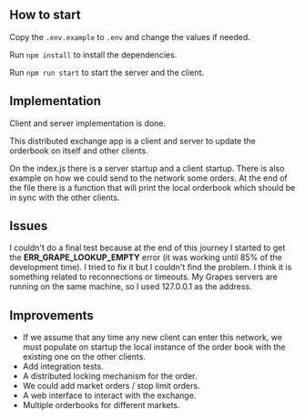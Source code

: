 ## How to start

Copy the `.env.example` to `.env` and change the values if needed.

Run `npm install` to install the dependencies.

Run `npm run start` to start the server and the client.


## Implementation

Client and server implementation is done.

This distributed exchange app is a client and server to update the orderbook on itself and other clients.

On the index.js there is a server startup and a client startup.
There is also example on how we could send to the network some orders.
At the end of the file there is a function that will print the local orderbook which should be in sync with the other clients.


## Issues
I couldn't do a final test because at the end of this journey I started to get the **ERR_GRAPE_LOOKUP_EMPTY** error (it was working until 85% of the development time).
I tried to fix it but I couldn't find the problem. I think it is something related to reconnections or timeouts.
My Grapes servers are running on the same machine, so I used 127.0.0.1 as the address.


## Improvements
 - If we assume that any time any new client can enter this network, we must populate on startup the local instance of the order book with the existing one on the other clients.
 - Add integration tests.
 - A distributed locking mechanism for the order.
 - We could add market orders / stop limit orders.
 - A web interface to interact with the exchange.
 - Multiple orderbooks for different markets.
